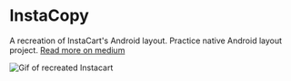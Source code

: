 # InstaCopy

A recreation of InstaCart's Android layout.  Practice native Android layout project.  [Read more on medium](https://medium.com/@patjackson52/recreating-instacarts-layout-39f068216509)

![Gif of recreated Instacart](https://firebasestorage.googleapis.com/v0/b/jackson-ui-demos.appspot.com/o/instacopy_launch3%20_smallest.gif?alt=media)
